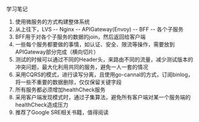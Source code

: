 学习笔记

1. 使用微服务的方式构建整体系统
2. 从上往下，LVS -- Nginx -- APIGateway(Envoy) -- BFF -- 各个子服务
3. BFF用于对各个子服务的数据的join，然后返回给客户端
4. 一些每个服务都要做的事情，如认证、安全、限流等操作，需要放到APIGateway部分完成（横向切片）
5. 测试的时候可以通过不同的Header头，来路由不同的流量，减少测试版本的冲突问题，最大化利用共同的服务，避免一人一套的情况
6. 采用CQRS的模式，进行读写分离，且使用go-cannal的方式，订阅binlog，将一些不重要的数据删除，仅仅保留关键字段
7. 所有服务都必须增加healthCheck服务
8. 采用客户端发现模式时，通过子集算法，避免所有客户端对某一个服务端的healthCheck造成压力
9. 推荐了Google SRE相关书籍，值得阅读
